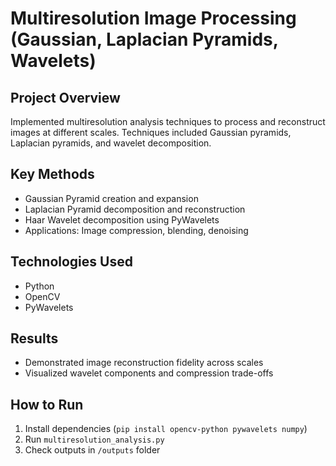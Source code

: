 # Multiresolution Image Processing (Gaussian, Laplacian Pyramids, Wavelets)

## Project Overview
Implemented multiresolution analysis techniques to process and reconstruct images at different scales. Techniques included Gaussian pyramids, Laplacian pyramids, and wavelet decomposition.

## Key Methods
- Gaussian Pyramid creation and expansion
- Laplacian Pyramid decomposition and reconstruction
- Haar Wavelet decomposition using PyWavelets
- Applications: Image compression, blending, denoising

## Technologies Used
- Python
- OpenCV
- PyWavelets

## Results
- Demonstrated image reconstruction fidelity across scales
- Visualized wavelet components and compression trade-offs

## How to Run
1. Install dependencies (`pip install opencv-python pywavelets numpy`)
2. Run `multiresolution_analysis.py`
3. Check outputs in `/outputs` folder
